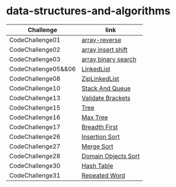 # data-structures-and-algorithms

| Challenge           | link                                                                                       |
|---------------------|--------------------------------------------------------------------------------------------|
| CodeChallenge01     | [array-reverse](./ArrayReverse/README.md)                                                  |
| CodeChallenge02     | [array insert shift](./array-insert-shift/README.md)                                       |
| CodeChallenge03     | [array binary search](./array-binary-search/README.md)                                     |
| CodeChallenge05&&06 | [LinkedList](./linkedlist/README.md)                                                       |
| CodeChallenge08     | [ZipLinkedList](./linkedlist/README-linked-list-zip.md)                                    |
| CodeChallenge10     | [Stack And Queue](./linkedlist/README%20Stack%20And%20Queue.md)                            |
| CodeChallenge13     | [Validate Brackets](./linkedlist/README-validateBrackets.md)                               |
| CodeChallenge15     | [Tree](./trees/README.md)                                                                  |
| CodeChallenge16     | [Max Tree](./trees/MaxTree.md)                                                             |
| CodeChallenge17     | [Breadth First](./trees/BreadthFirst.md)                                                   |
| CodeChallenge26     | [Insertion Sort](./sorting/app/src/main/java/sorting/app/insertion/README.md)              |
| CodeChallenge27     | [Merge Sort](./sorting/app/src/main/java/sorting/app/merge/README.md)                      |
| CodeChallenge28     | [Domain Objects Sort](./sorting/app/src/main/java/sorting/app/sortDomainObjects/README.md) |
| CodeChallenge30     | [Hash Table](./hashTable/app/src/main/java/hashtable/app/README.md)                        |
| CodeChallenge31     | [Repeated Word](./hashTable/app/src/main/java/hashtable/app/RepeatedWordReadme.md)                     |
